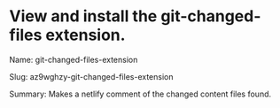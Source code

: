 # View and install the git-changed-files extension.

Name: git-changed-files-extension

Slug: az9wghzy-git-changed-files-extension

Summary: Makes a netlify comment of the changed content files found.

